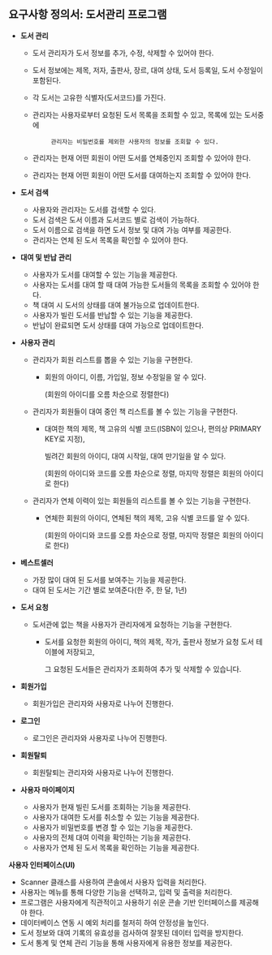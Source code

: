 ## 요구사항 정의서: 도서관리 프로그램

- **도서 관리**
    - 도서 관리자가 도서 정보를 추가, 수정, 삭제할 수 있어야 한다.
    - 도서 정보에는 제목, 저자, 출판사, 장르, 대여 상태, 도서 등록일, 도서 수정일이 포함된다.
    - 각 도서는 고유한 식별자(도서코드)를 가진다.
    - 관리자는 사용자로부터 요청된 도서 목록을 조회할 수 있고, 목록에 있는 도서중에
        
               관리자는 비밀번호를 제외한 사용자의 정보를 조회할 수 있다.
        
    - 관리자는 현재 어떤 회원이 어떤 도서를 연체중인지 조회할 수 있어야 한다.
    - 관리자는 현재 어떤 회원이  어떤 도서를 대여하는지 조회할 수 있어야 한다.
- **도서 검색**
    - 사용자와 관리자는 도서를 검색할 수 있다.
    - 도서 검색은 도서 이름과 도서코드 별로 검색이 가능하다.
    - 도서 이름으로 검색을 하면 도서 정보 및 대여 가능 여부를 제공한다.
    - 관리자는 연체 된 도서 목록을 확인할 수 있어야 한다.
- **대여 및 반납 관리**
    - 사용자가 도서를 대여할 수 있는 기능을 제공한다.
    - 사용자는 도서를 대여 할 때 대여 가능한 도서들의 목록을 조회할 수 있어야 한다.
    - 책 대여 시 도서의 상태를 대여 불가능으로 업데이트한다.
    - 사용자가 빌린 도서를 반납할 수 있는 기능을 제공한다.
    - 반납이 완료되면 도서 상태를 대여 가능으로 업데이트한다.
- **사용자 관리**
    - 관리자가 회원 리스트를 뽑을 수 있는 기능을 구현한다.
        - 회원의 아이디, 이름, 가입일, 정보 수정일을 알 수 있다.
            
            (회원의 아이디를 오름 차순으로 정렬한다)
            
    - 관리자가 회원들이 대여 중인 책 리스트를 볼 수 있는 기능을 구현한다.
        - 대여한 책의 제목, 책 고유의 식별 코드(ISBN이 있으나, 편의상 PRIMARY KEY로 지정),
            
            빌려간 회원의 아이디, 대여 시작일, 대여 만기일을 알 수 있다.
            
            (회원의 아이디와 코드를 오름 차순으로 정렬, 마지막 정렬은 회원의 아이디로 한다)
            
    - 관리자가 연체 이력이 있는 회원들의 리스트를 볼 수 있는 기능을 구현한다.
        - 연체한 회원의 아이디, 연체된 책의 제목, 고유 식별 코드를 알 수 있다.
            
            (회원의 아이디와 코드를 오름 차순으로 정렬, 마지막 정렬은 회원의 아이디로 한다)
            
- **베스트셀러**
    - 가장 많이 대여 된 도서를 보여주는 기능을 제공한다.
    - 대여 된 도서는 기간 별로 보여준다(한 주, 한 달, 1년)
- **도서 요청**
    - 도서관에 없는 책을 사용자가 관리자에게 요청하는 기능을 구현한다.
        - 도서를 요청한 회원의 아이디, 책의 제목, 작가, 출판사 정보가 요청 도서 테이블에 저장되고,
            
            그 요청된 도서들은 관리자가  조회하여 추가 및 삭제할 수 있습니다. 
            
- **회원가입**
    - 회원가입은 관리자와 사용자로 나누어 진행한다.
- **로그인**
    - 로그인은 관리자와 사용자로 나누어 진행한다.
- **회원탈퇴**
    - 회원탈퇴는 관리자와 사용자로 나누어 진행한다.
- **사용자 마이페이지**
    - 사용자가 현재 빌린 도서를 조회하는 기능을 제공한다.
    - 사용자가 대여한 도서를 취소할 수 있는 기능을 제공한다.
    - 사용자가 비밀번호를 변경 할 수 있는 기능을 제공한다.
    - 사용자의 전체 대여 이력을 확인하는 기능을 제공한다.
    - 사용자가 연체 된 도서 목록을 확인하는 기능을 제공한다.
    

**사용자 인터페이스(UI)**

- Scanner 클래스를 사용하여 콘솔에서 사용자 입력을 처리한다.
- 사용자는 메뉴를 통해 다양한 기능을 선택하고, 입력 및 출력을 처리한다.
- 프로그램은 사용자에게 직관적이고 사용하기 쉬운 콘솔 기반 인터페이스를 제공해야 한다.
- 데이터베이스 연동 시 예외 처리를 철저히 하여 안정성을 높인다.
- 도서 정보와 대여 기록의 유효성을 검사하여 잘못된 데이터 입력을 방지한다.
- 도서 통계 및 연체 관리 기능을 통해 사용자에게 유용한 정보를 제공한다.
